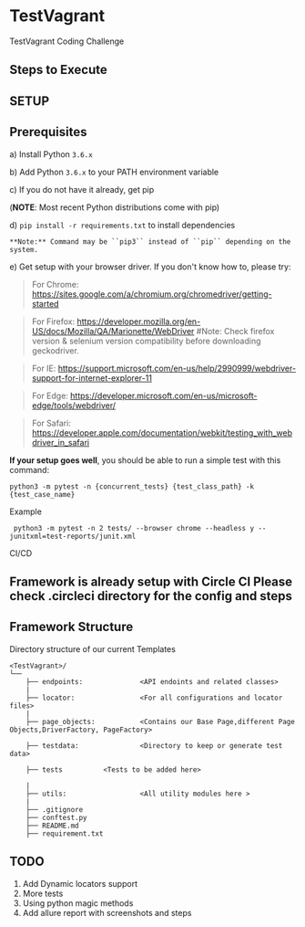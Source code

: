 # TestVagrant
TestVagrant Coding Challenge

Steps to Execute 
---------
SETUP
---------
Prerequisites
-------------

a) Install Python `3.6.x`

b) Add Python `3.6.x` to your PATH environment variable

c) If you do not have it already, get pip

(**NOTE**: Most recent Python distributions come with pip)

d) `pip install -r requirements.txt` to install dependencies
    
    **Note:** Command may be ``pip3`` instead of ``pip`` depending on the system.
e) Get setup with your browser driver. If you don't know how to, please try:

   > For Chrome: https://sites.google.com/a/chromium.org/chromedriver/getting-started

   > For Firefox: https://developer.mozilla.org/en-US/docs/Mozilla/QA/Marionette/WebDriver	#Note: Check firefox version & selenium version compatibility before downloading geckodriver.
   
   > For IE: https://support.microsoft.com/en-us/help/2990999/webdriver-support-for-internet-explorer-11
   
   > For Edge: https://developer.microsoft.com/en-us/microsoft-edge/tools/webdriver/
   
   > For Safari: https://developer.apple.com/documentation/webkit/testing_with_webdriver_in_safari


__If your setup goes well__, you should be able to run a simple test with this command:

`python3 -m pytest -n {concurrent_tests} {test_class_path} -k {test_case_name}`

Example 

`` python3 -m pytest -n 2 tests/ --browser chrome --headless y --junitxml=test-reports/junit.xml``

CI/CD

Framework is already setup with Circle CI
Please check .circleci directory for the config and steps
-------------------
Framework Structure
-------------------
Directory structure of our current Templates

    <TestVagrant>/
    └──    
        ├── endpoints:              <API endoints and related classes>
        |
        ├── locator:                <For all configurations and locator files>
        |   
        ├── page_objects:           <Contains our Base Page,different Page Objects,DriverFactory, PageFactory>
      
        ├── testdata:               <Directory to keep or generate test data>
      
        ├── tests          <Tests to be added here>
    
        |    
        ├── utils:                  <All utility modules here >
        |
        ├── .gitignore
        ├── conftest.py
        ├── README.md
        ├── requirement.txt

## TODO
1. Add Dynamic locators support
2. More tests
3. Using python magic methods
4. Add allure report with screenshots and steps
